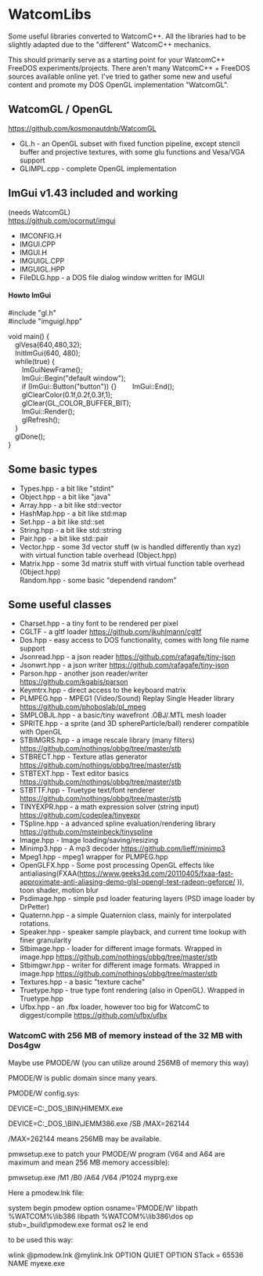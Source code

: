 # WatcomLibs
Some useful libraries converted to WatcomC++.
All the libraries had to be slightly adapted due to the "different" WatcomC++ mechanics.

This should primarily serve as a starting point for your WatcomC++ FreeDOS experiments/projects. There aren't many WatcomC++ + FreeDOS sources available online yet. I've tried to gather some new and useful content and promote my DOS OpenGL implementation "WatcomGL".

## WatcomGL / OpenGL
https://github.com/kosmonautdnb/WatcomGL
- GL.h  - an OpenGL subset with fixed function pipeline, except stencil buffer and projective textures, with some glu functions and Vesa/VGA support  
- GLIMPL.cpp - complete OpenGL implementation  

## ImGui v1.43 included and working
(needs WatcomGL)  
https://github.com/ocornut/imgui  
- IMCONFIG.H  
- IMGUI.CPP  
- IMGUI.H  
- IMGUIGL.CPP  
- IMGUIGL.HPP  
- FileDLG.hpp - a DOS file dialog window written for IMGUI  

#### Howto ImGui
#include "gl.h"  
#include "imguigl.hpp"  

void main() {  
&emsp;glVesa(640,480,32);  
&emsp;InitImGui(640, 480);  
&emsp;while(true) {  
&emsp;&emsp;ImGuiNewFrame();  
&emsp;&emsp;ImGui::Begin("default window");  
&emsp;&emsp;if (ImGui::Button("button")) {}
&emsp;&emsp;ImGui::End();  
&emsp;&emsp;glClearColor(0.1f,0.2f,0.3f,1);  
&emsp;&emsp;glClear(GL_COLOR_BUFFER_BIT);  
&emsp;&emsp;ImGui::Render();  
&emsp;&emsp;glRefresh();  
&emsp;}  
&emsp;glDone();  
}  

## Some basic types
- Types.hpp - a bit like "stdint"   
- Object.hpp - a bit like "java"  
- Array.hpp - a bit like std::vector  
- HashMap.hpp - a bit like std:map   
- Set.hpp - a bit like std::set
- String.hpp - a bit like std::string  
- Pair.hpp - a bit like std::pair  
- Vector.hpp - some 3d vector stuff (w is handled differently than xyz) with virtual function table overhead (Object.hpp)  
- Matrix.hpp - some 3d matrix stuff with virtual function table overhead (Object.hpp)  
Random.hpp - some basic "dependend random"

## Some useful classes
- Charset.hpp - a tiny font to be rendered per pixel
- CGLTF - a gltf loader https://github.com/jkuhlmann/cgltf 
- Dos.hpp - easy access to DOS functionality, comes with long file name support  
- Jsonread.hpp - a json reader https://github.com/rafagafe/tiny-json  
- Jsonwrt.hpp - a json writer https://github.com/rafagafe/tiny-json  
- Parson.hpp - another json reader/writer https://github.com/kgabis/parson
- Keymtrx.hpp - direct access to the keyboard matrix  
- PLMPEG.hpp - MPEG1 (Video/Sound) Replay Single Header library https://github.com/phoboslab/pl_mpeg  
- SMPLOBJL.hpp - a basic/tiny wavefront .OBJ/.MTL mesh loader  
- SPRITE.hpp - a sprite (and 3D sphereParticle/ball) renderer compatible with OpenGL  
- STBIMGRS.hpp - a image rescale library (many filters)  https://github.com/nothings/obbg/tree/master/stb  
- STBRECT.hpp - Texture atlas generator  https://github.com/nothings/obbg/tree/master/stb  
- STBTEXT.hpp - Text editor basics  https://github.com/nothings/obbg/tree/master/stb  
- STBTTF.hpp - Truetype text/font renderer  https://github.com/nothings/obbg/tree/master/stb  
- TINYEXPR.hpp - a math expression solver (string input)  https://github.com/codeplea/tinyexpr  
- TSpline.hpp - a advanced spline evaluation/rendering library https://github.com/msteinbeck/tinyspline
-  Image.hpp - Image loading/saving/resizing  
- Minimp3.hpp - A mp3 decoder  https://github.com/lieff/minimp3  
- Mpeg1.hpp - mpeg1 wrapper for PLMPEG.hpp
- OpenGLFX.hpp - Some post processing OpenGL effects like antialiasing(FXAA(https://www.geeks3d.com/20110405/fxaa-fast-approximate-anti-aliasing-demo-glsl-opengl-test-radeon-geforce/ )), toon shader, motion blur
- Psdimage.hpp - simple psd loader featuring layers  (PSD image loader by DrPetter)  
- Quaternn.hpp - a simple Quaternion class, mainly for interpolated rotations.  
- Speaker.hpp - speaker sample playback, and current time lookup with finer granularity  
- Stbimage.hpp - loader for different image formats. Wrapped in image.hpp  https://github.com/nothings/obbg/tree/master/stb  
- Stbimgwr.hpp - writer for different image formats. Wrapped in image.hpp  https://github.com/nothings/obbg/tree/master/stb  
- Textures.hpp - a basic "texture cache"  
- Truetype.hpp - true type font rendering (also in OpenGL). Wrapped in Truetype.hpp  
- Ufbx.hpp - an .fbx loader, however too big for WatcomC to diggest/compile https://github.com/ufbx/ufbx   

### WatcomC with 256 MB of memory instead of the 32 MB with Dos4gw

Maybe use PMODE/W (you can utilize around 256MB of memory this way)

PMODE/W is public domain since many years.

PMODE/W config.sys:

DEVICE=C:\_DOS_\BIN\HIMEMX.exe

DEVICE=C:\_DOS_\BIN\JEMM386.exe  /SB /MAX=262144

/MAX=262144 means 256MB may be available.

pmwsetup.exe to patch your PMODE/W program (V64 and A64 are maximum and mean 256 MB memory accessible):

pmwsetup.exe /M1 /B0 /A64 /V64 /P1024 myprg.exe

Here a pmodew.lnk file:

system begin pmodew
    option osname='PMODE/W'
    libpath %WATCOM%\lib386
    libpath %WATCOM%\lib386\dos
    op stub=_build\pmodew.exe
    format os2 le
end

to be used this way:

wlink @pmodew.lnk @mylink.lnk OPTION QUIET OPTION STack = 65536 NAME myexe.exe

